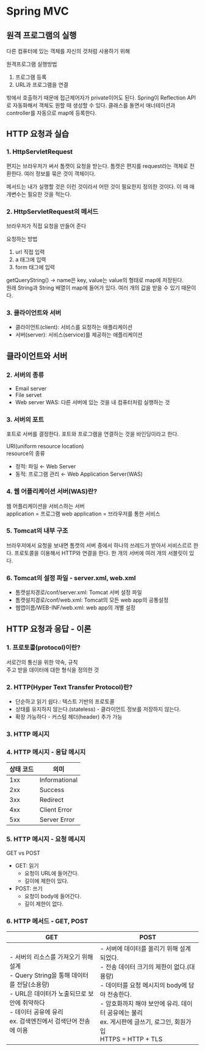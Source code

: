 # Spring MVC
## 원격 프로그램의 실행
다른 컴퓨터에 있는 객체를 자신의 것처럼 사용하기 위해

원격프로그램 실행방법
1. 프로그램 등록
2. URL과 프로그램을 연결

밖에서 호출하기 때문에 접근제어자가 private이어도 된다. 
Spring이 Reflection API로 자동화해서 객체도 원할 때 생성할 수 있다.
클래스를 돌면서 애너테이션과 controller를 자동으로 map에 등록한다.

## HTTP 요청과 실습
### 1. HttpServletRequest
편지는 브라우저가 써서 톰캣이 요청을 받는다.
톰캣은 편지를 request라는 객체로 전환한다.
여러 정보를 묶은 것이 객체이다.

메서드는 내가 실행할 것은 이런 것이라서 어떤 것이 필요한지 정의한 것이다.
이 때 매개변수는 필요한 것을 적는다.

### 2. HttpServletRequest의 메서드
브라우저가 직접 요청을 만들어 준다

요청하는 방법
1. url 직접 입력
2. a 태그에 입력
3. form 태그에 입력

getQueryString() → name은 key, value는 value의 형태로 map에 저장된다.<br>
원래 String과 String 배열이 map에 들어가 있다. 여러 개의 값을 받을 수 있기 때문이다.

### 3. 클라이언트와 서버
- 클라이언트(client): 서비스를 요청하는 애플리케이션
- 서버(server): 서비스(service)를 제공하는 애플리케이션

## 클라이언트와 서버
### 2. 서버의 종류
- Email server
- File servet
- Web server
WAS: 다른 서버에 있는 것을 내 컴퓨터처럼 실행하는 것

### 3. 서버의 포트
포트로 서버를 결정한다. 포트와 프로그램을 연결하는 것을 바인딩이라고 한다.

URI(uniform resource location)<br>
resource의 종류
- 정적: 파일 ← Web Server
- 동적: 프로그램 관리 ← Web Application Server(WAS)

### 4. 웹 어플리케이션 서버(WAS)란?
웹 어플리케이션을 서비스하는 서버<br>
application = 프로그램
web application = 브라우저를 통한 서비스

### 5. Tomcat의 내부 구조
브라우저에서 요청을 보내면 톰캣의 서버 중에서 하나의 쓰레드가 받아서 서비스르르 한다.
프로토콜을 이용해서 HTTP와 연결을 한다.
한 개의 서버에 여러 개의 서블릿이 있다.

### 6. Tomcat의 설정 파일 - server.xml, web.xml
- 톰캣설치경로/conf/server.xml: Tomcat 서버 설정 파일
- 톰캣설치경로/conf/web.xml: Tomcat의 모든 web app의 공통설정
- 웹앱이름/WEB-INF/web.xml: web app의 개별 설정

## HTTP 요청과 응답 - 이론
### 1. 프로토콜(protocol)이란?
서로간의 통신을 위한 약속, 규칙<br>
주고 받을 데이터에 대한 형식을 정의한 것

### 2. HTTP(Hyper Text Transfer Protocol)란?
- 단순하고 읽기 쉽다.: 텍스트 기반의 프로토콜
- 상태를 유지하지 않는다.(stateless) - 클라이언트 정보를 저장하지 않는다.
- 확장 가능하다 - 커스텀 헤더(header) 추가 가능

### 3. HTTP 메시지
### 4. HTTP 메시지 - 응답 메시지
|상태 코드|의미|
|---|---|
|1xx|Informational|
|2xx|Success|
|3xx|Redirect|
|4xx|Client Error|
|5xx|Server Error|

### 5. HTTP 메시지 - 요청 메시지
GET vs POST
- GET: 읽기
  - 요청이 URL에 들어간다.
  - 길이에 제한이 있다.
- POST: 쓰기
  - 요청이 body에 들어간다.
  - 길이 제한이 없다.

### 6. HTTP 메서드 - GET, POST
| GET                                                                                                                              | POST                                                                                                                                                                       |
|----------------------------------------------------------------------------------------------------------------------------------|----------------------------------------------------------------------------------------------------------------------------------------------------------------------------|
| - 서버의 리소스를 가져오기 위해 설계<br>- Query String을 통해 데이터를 전달(소용량)<br>- URL은 데이터가 노출되므로 보안에 취약하다<br>- 데이터 공유에 유리<br>ex. 검색엔진에서 검색단어 전송에 이용 | - 서버에 데이터를 올리기 위해 설계되었다.<br>- 전송 데이터 크기의 제한이 없다.(대용량)<br>- 데이터를 요청 메시지의 body에 담아 전송한다.<br>- 암호화까지 해야 보안에 유리. 데이터 공유에는 불리<br>ex. 게시판에 글쓰기, 로그인, 회원가입 <br>HTTPS = HTTP + TLS |